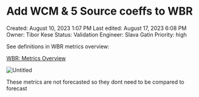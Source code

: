 # Add WCM & 5 Source coeffs to WBR

Created: August 10, 2023 1:07 PM
Last edited: August 17, 2023 6:08 PM
Owner: Tibor Kese
Status: Validation
Engineer: Slava Gatin
Priority: high

See definitions in WBR metrics overview:

[WBR: Metrics Overview](https://www.notion.so/WBR-Metrics-Overview-af5afa18cee947efa76f447549af1732?pvs=21)

![Untitled](Add%20WCM%20&%205%20Source%20coeffs%20to%20WBR%20b0653a72d986422c86a312e9a0c02fc9/Untitled.png)

These metrics are not forecasted so they dont need to be compared to forecast